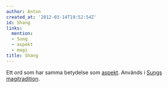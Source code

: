 ```yaml
---
author: Anton
created_at: '2012-03-14T19:52:54Z'
id: Shang
links:
  mention:
  - Sung
  - aspekt
  - magi
title: Shang
---
```


Ett ord som har samma betydelse som [aspekt]. Används i [Sungs][] [magitradition].

  [aspekt]: aspekt
  [Sungs]: Sung
  [magitradition]: magi
